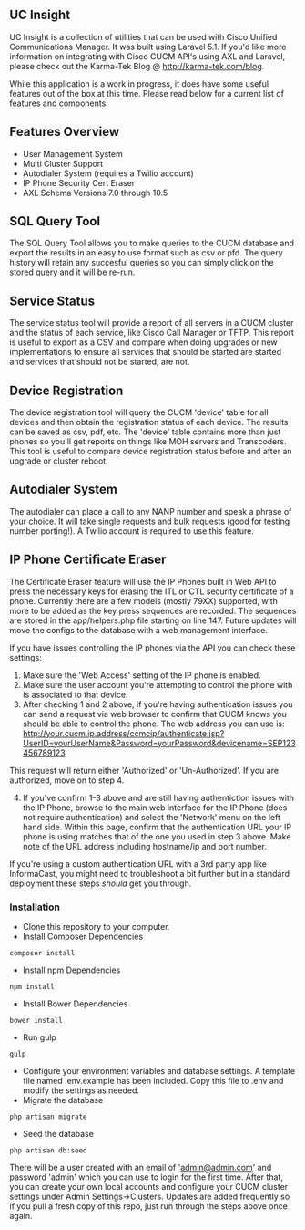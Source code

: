 ## UC Insight

UC Insight is a collection of utilities that can be used with Cisco Unified Communications Manager.  It was built using Laravel 5.1.  If you'd like more information on integrating with Cisco CUCM API's using AXL and Laravel, please check out the Karma-Tek Blog @ http://karma-tek.com/blog.

While this application is a work in progress, it does have some useful features out of the box at this time.  Please read below for a current list of features and components.

## Features Overview
- User Management System
- Multi Cluster Support
- Autodialer System (requires a Twilio account)
- IP Phone Security Cert Eraser
- AXL Schema Versions 7.0 through 10.5
 
## SQL Query Tool

The SQL Query Tool allows you to make queries to the CUCM database and export the results in an easy to use format such as csv or pfd.  The query history will retain any succesful queries so you can simply click on the stored query and it will be re-run.

## Service Status

The service status tool will provide a report of all servers in a CUCM cluster and the status of each service, like Cisco Call Manager or TFTP.  This report is useful to export as a CSV and compare when doing upgrades or new implementations to ensure all services that should be started are started and services that should not be started, are not.

## Device Registration

The device registration tool will query the CUCM 'device' table for all devices and then obtain the registration status of each device.  The results can be saved as csv, pdf, etc.  The 'device' table contains more than just phones so you'll get reports on things like MOH servers and Transcoders.  This tool is useful to compare device registration status before and after an upgrade or cluster reboot.

## Autodialer System
The autodialer can place a call to any NANP number and speak a phrase of your choice.  It will take single requests and bulk requests (good for testing number porting!).  A Twilio account is required to use this feature.

## IP Phone Certificate Eraser
The Certificate Eraser feature will use the IP Phones built in Web API to press the necessary keys for erasing the ITL or CTL security certificate of a phone.  Currently there are a few models (mostly 79XX) supported, with more to be added as the key press sequences are recorded.  The sequences are stored in the app/helpers.php file starting on line 147.  Future updates will move the configs to the database with a web management interface.

If you have issues controlling the IP phones via the API you can check these settings:

1. Make sure the 'Web Access' setting of the IP phone is enabled.
2. Make sure the user account you're attempting to control the phone with is associated to that device.
3. After checking 1 and 2 above, if you're having authentication issues you can send a request via web browser to confirm that CUCM knows you should be able to control the phone.  The web address you can use is:
	http://your.cucm.ip.address/ccmcip/authenticate.jsp?UserID=yourUserName&Password=yourPassword&devicename=SEP123456789123

This request will return either 'Authorized' or 'Un-Authorized'.  If you are authorized, move on to step 4.

4. If you've confirm 1-3 above and are still having authentiction issues with the IP Phone, browse to the main web interface for the IP Phone (does not require authentication) and select the 'Network' menu on the left hand side.  Within this page, confirm that the authentication URL your IP phone is using matches that of the one you used in step 3 above.  Make note of the URL address including hostname/ip and port number.

If you're using a custom authentication URL with a 3rd party app like InformaCast, you might need to troubleshoot a bit further but in a standard deployment these steps *should* get you through.

### Installation

- Clone this repository to your computer.
- Install Composer Dependencies
~~~
composer install
~~~
- Install npm Dependencies
~~~
npm install
~~~
- Install Bower Dependencies
~~~
bower install
~~~
- Run gulp
~~~
gulp
~~~
- Configure your environment variables and database settings.  A template file named .env.example has been included.  Copy this file to .env and modify the settings as needed.
- Migrate the database
~~~
php artisan migrate
~~~
- Seed the database
~~~
php artisan db:seed
~~~

There will be a user created with an email of 'admin@admin.com' and password 'admin' which you can use to login for the first time.  After that, you can create your own local accounts and configure your CUCM cluster settings under Admin Settings->Clusters.
Updates are added frequently so if you pull a fresh copy of this repo, just run through the steps above once again.
